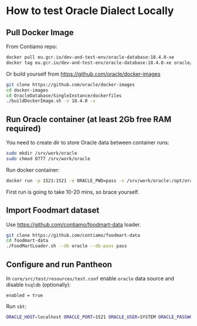 # How to test Oracle Dialect Locally

## Pull Docker Image

From Contiamo repo:

```bash
docker pull eu.gcr.io/dev-and-test-env/oracle-database:18.4.0-xe
docker tag eu.gcr.io/dev-and-test-env/oracle-database:18.4.0-xe oracle/database:18.4.0-xe
```

Or build yourself from https://github.com/oracle/docker-images

```bash
git clone https://github.com/oracle/docker-images
cd docker-images
cd OracleDatabase/SingleInstance/dockerfiles
./buildDockerImage.sh -v 18.4.0 -x
```

## Run Oracle container (at least 2Gb free RAM required)

You need to create dir to store Oracle data between container runs:

```bash
sudo mkdir /srv/work/oracle
sudo chmod 0777 /srv/work/oracle
```

Run docker container:

```bash
docker run -p 1521:1521 -e ORACLE_PWD=pass -v /srv/work/oracle:/opt/oracle/oradata oracle/database:18.4.0-xe
```

First run is going to take 10-20 mins, so brace yourself.

## Import Foodmart dataset

Use https://github.com/contiamo/foodmart-data loader.

```bash
git clone https://github.com/contiamo/foodmart-data
cd foodmart-data
./FoodMartLoader.sh --db oracle --db-pass pass
```

## Configure and run Pantheon

In `core/src/test/resources/test.conf` enable `oracle` data source and disable
`hsqldb` (optionally):

```
enabled = true
```

Run `sbt`:

```bash
ORACLE_HOST=localhost ORACLE_PORT=1521 ORACLE_USER=SYSTEM ORACLE_PASSWORD=pass sbt 'testOnly pantheon.PantheonSpec -- -eU'
```
